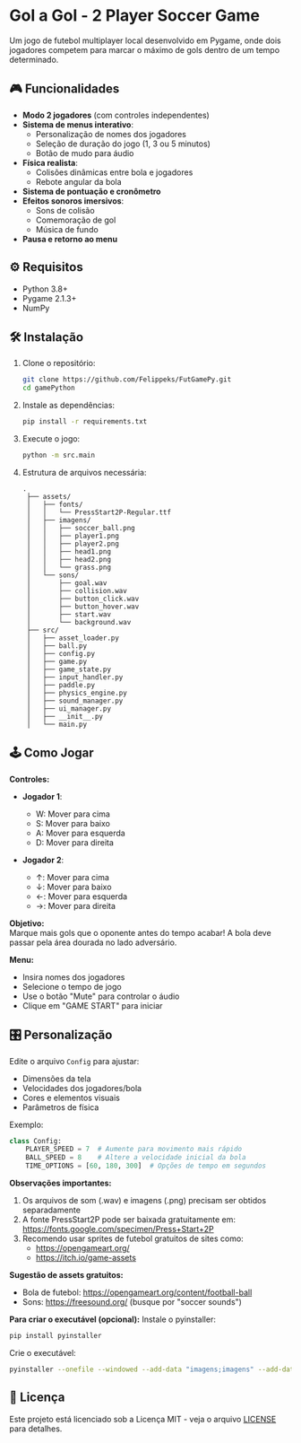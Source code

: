 # Gol a Gol - 2 Player Soccer Game

Um jogo de futebol multiplayer local desenvolvido em Pygame, onde dois jogadores competem para marcar o máximo de gols dentro de um tempo determinado.


## 🎮 Funcionalidades

- **Modo 2 jogadores** (com controles independentes)
- **Sistema de menus interativo**:
  - Personalização de nomes dos jogadores
  - Seleção de duração do jogo (1, 3 ou 5 minutos)
  - Botão de mudo para áudio
- **Física realista**:
  - Colisões dinâmicas entre bola e jogadores
  - Rebote angular da bola
- **Sistema de pontuação e cronômetro**
- **Efeitos sonoros imersivos**:
  - Sons de colisão
  - Comemoração de gol
  - Música de fundo
- **Pausa e retorno ao menu**

## ⚙️ Requisitos

- Python 3.8+
- Pygame 2.1.3+
- NumPy

## 🛠 Instalação

1. Clone o repositório:
   ```bash
   git clone https://github.com/Felippeks/FutGamePy.git
   cd gamePython
   ```

2. Instale as dependências:
   ```bash
   pip install -r requirements.txt
   ```
3. Execute o jogo:
   ```bash
   python -m src.main
   ```
   
4. Estrutura de arquivos necessária:
   ```
   .
    ├── assets/
    │   ├── fonts/
    │   │   └── PressStart2P-Regular.ttf
    │   ├── imagens/
    │   │   ├── soccer_ball.png
    │   │   ├── player1.png
    │   │   ├── player2.png
    │   │   ├── head1.png
    │   │   ├── head2.png
    │   │   └── grass.png
    │   └── sons/
    │       ├── goal.wav
    │       ├── collision.wav
    │       ├── button_click.wav
    │       ├── button_hover.wav
    │       ├── start.wav
    │       └── background.wav
    ├── src/
    │   ├── asset_loader.py
    │   ├── ball.py
    │   ├── config.py
    │   ├── game.py
    │   ├── game_state.py
    │   ├── input_handler.py
    │   ├── paddle.py
    │   ├── physics_engine.py
    │   ├── sound_manager.py
    │   ├── ui_manager.py
    │   ├── __init__.py
    │   └── main.py
   ```

## 🕹 Como Jogar

**Controles:**
- **Jogador 1**:
  - W: Mover para cima
  - S: Mover para baixo
  - A: Mover para esquerda
  - D: Mover para direita

- **Jogador 2**:
  - ↑: Mover para cima
  - ↓: Mover para baixo
  - ←: Mover para esquerda
  - →: Mover para direita

**Objetivo:**  
Marque mais gols que o oponente antes do tempo acabar! A bola deve passar pela área dourada no lado adversário.

**Menu:**
- Insira nomes dos jogadores
- Selecione o tempo de jogo
- Use o botão "Mute" para controlar o áudio
- Clique em "GAME START" para iniciar

## 🎛 Personalização

Edite o arquivo `Config` para ajustar:
- Dimensões da tela
- Velocidades dos jogadores/bola
- Cores e elementos visuais
- Parâmetros de física

Exemplo:
```python
class Config:
    PLAYER_SPEED = 7  # Aumente para movimento mais rápido
    BALL_SPEED = 8    # Altere a velocidade inicial da bola
    TIME_OPTIONS = [60, 180, 300]  # Opções de tempo em segundos
```

**Observações importantes:**
1. Os arquivos de som (.wav) e imagens (.png) precisam ser obtidos separadamente
2. A fonte PressStart2P pode ser baixada gratuitamente em: https://fonts.google.com/specimen/Press+Start+2P
3. Recomendo usar sprites de futebol gratuitos de sites como:
   - https://opengameart.org/
   - https://itch.io/game-assets

**Sugestão de assets gratuitos:**
- Bola de futebol: https://opengameart.org/content/football-ball
- Sons: https://freesound.org/ (busque por "soccer sounds")

**Para criar o executável (opcional):**
Instale o pyinstaller:
```bash
pip install pyinstaller
```

Crie o executável:
```bash
pyinstaller --onefile --windowed --add-data "imagens;imagens" --add-data "sons;sons" --add-data "PressStart2P-Regular.ttf;." main.py
```

## 📄 Licença

Este projeto está licenciado sob a Licença MIT - veja o arquivo [LICENSE](LICENSE) para detalhes.
